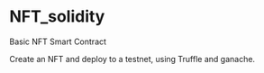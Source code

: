# NFT_solidity

Basic NFT Smart Contract 

Create an NFT and deploy to a testnet, using Truffle and ganache.
